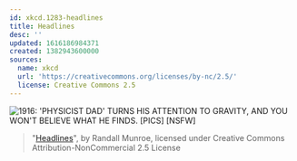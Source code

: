 ```yaml
---
id: xkcd.1283-headlines
title: Headlines
desc: ''
updated: 1616186984371
created: 1382943600000
sources:
  name: xkcd
  url: 'https://creativecommons.org/licenses/by-nc/2.5/'
  license: Creative Commons 2.5
---
```

![1916: 'PHYSICIST DAD' TURNS HIS ATTENTION TO GRAVITY, AND YOU WON'T BELIEVE WHAT HE FINDS. \[PICS\] [NSFW]](https://imgs.xkcd.com/comics/headlines.png)
> "[Headlines](https://xkcd.com/1283/)", by Randall Munroe, licensed under Creative Commons Attribution-NonCommercial 2.5 License
